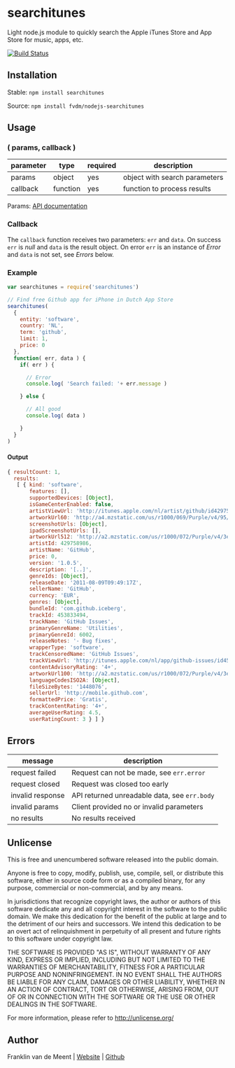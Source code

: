 searchitunes
============

Light node.js module to quickly search the Apple iTunes Store and App Store for music, apps, etc.

[![Build Status](https://travis-ci.org/fvdm/nodejs-searchitunes.svg?branch=master)](https://travis-ci.org/fvdm/nodejs-searchitunes)


Installation
------------

Stable: `npm install searchitunes`

Source: `npm install fvdm/nodejs-searchitunes`


Usage
-----

### ( params, callback )

parameter | type     | required | description
--------- | -------- | -------- | -----------------------------
params    | object   | yes      | object with search parameters
callback  | function | yes      | function to process results


Params: [API documentation](http://www.apple.com/itunes/affiliates/resources/documentation/itunes-store-web-service-search-api.html)


### Callback

The `callback` function receives two parameters: `err` and `data`.
On success `err` is _null_ and `data` is the result object.
On error `err` is an instance of _Error_ and `data` is not set, see *Errors* below.


### Example

```js
var searchitunes = require('searchitunes')

// Find free Github app for iPhone in Dutch App Store
searchitunes(
  {
    entity: 'software',
    country: 'NL',
    term: 'github',
    limit: 1,
    price: 0
  },
  function( err, data ) {
    if( err ) {

      // Error
      console.log( 'Search failed: '+ err.message )

    } else {

      // All good
      console.log( data )

    }
  }
)
```


#### Output

```js
{ resultCount: 1,
  results:
   [ { kind: 'software',
       features: [],
       supportedDevices: [Object],
       isGameCenterEnabled: false,
       artistViewUrl: 'http://itunes.apple.com/nl/artist/github/id429758986?uo=4',
       artworkUrl60: 'http://a4.mzstatic.com/us/r1000/069/Purple/v4/95/79/4c/95794ce7-4fc0-c7c6-ac3c-5d2ede6b59ce/Icon.png',
       screenshotUrls: [Object],
       ipadScreenshotUrls: [],
       artworkUrl512: 'http://a2.mzstatic.com/us/r1000/072/Purple/v4/3e/a9/e7/3ea9e7d5-cea6-be41-d4fc-665f93d6227a/mzl.eefstvnr.png',
       artistId: 429758986,
       artistName: 'GitHub',
       price: 0,
       version: '1.0.5',
       description: '[..]',
       genreIds: [Object],
       releaseDate: '2011-08-09T09:49:17Z',
       sellerName: 'GitHub',
       currency: 'EUR',
       genres: [Object],
       bundleId: 'com.github.iceberg',
       trackId: 453833494,
       trackName: 'GitHub Issues',
       primaryGenreName: 'Utilities',
       primaryGenreId: 6002,
       releaseNotes: '- Bug fixes',
       wrapperType: 'software',
       trackCensoredName: 'GitHub Issues',
       trackViewUrl: 'http://itunes.apple.com/nl/app/github-issues/id453833494?mt=8&uo=4',
       contentAdvisoryRating: '4+',
       artworkUrl100: 'http://a2.mzstatic.com/us/r1000/072/Purple/v4/3e/a9/e7/3ea9e7d5-cea6-be41-d4fc-665f93d6227a/mzl.eefstvnr.png',
       languageCodesISO2A: [Object],
       fileSizeBytes: '1448076',
       sellerUrl: 'http://mobile.github.com',
       formattedPrice: 'Gratis',
       trackContentRating: '4+',
       averageUserRating: 4.5,
       userRatingCount: 3 } ] }
```


Errors
------

message          | description
---------------- | --------------------------------------------
request failed   | Request can not be made, see `err.error`
request closed   | Request was closed too early
invalid response | API returned unreadable data, see `err.body`
invalid params   | Client provided no or invalid parameters
no results       | No results received


Unlicense
---------

This is free and unencumbered software released into the public domain.

Anyone is free to copy, modify, publish, use, compile, sell, or
distribute this software, either in source code form or as a compiled
binary, for any purpose, commercial or non-commercial, and by any
means.

In jurisdictions that recognize copyright laws, the author or authors
of this software dedicate any and all copyright interest in the
software to the public domain. We make this dedication for the benefit
of the public at large and to the detriment of our heirs and
successors. We intend this dedication to be an overt act of
relinquishment in perpetuity of all present and future rights to this
software under copyright law.

THE SOFTWARE IS PROVIDED "AS IS", WITHOUT WARRANTY OF ANY KIND,
EXPRESS OR IMPLIED, INCLUDING BUT NOT LIMITED TO THE WARRANTIES OF
MERCHANTABILITY, FITNESS FOR A PARTICULAR PURPOSE AND NONINFRINGEMENT.
IN NO EVENT SHALL THE AUTHORS BE LIABLE FOR ANY CLAIM, DAMAGES OR
OTHER LIABILITY, WHETHER IN AN ACTION OF CONTRACT, TORT OR OTHERWISE,
ARISING FROM, OUT OF OR IN CONNECTION WITH THE SOFTWARE OR THE USE OR
OTHER DEALINGS IN THE SOFTWARE.

For more information, please refer to <http://unlicense.org/>


Author
------

Franklin van de Meent
| [Website](https://frankl.in)
| [Github](https://github.com/fvdm)
